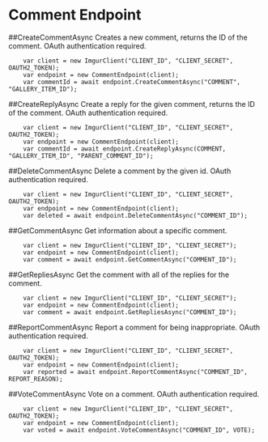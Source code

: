 # Comment Endpoint

##CreateCommentAsync
Creates a new comment, returns the ID of the comment. OAuth authentication required.

		var client = new ImgurClient("CLIENT_ID", "CLIENT_SECRET", OAUTH2_TOKEN);
		var endpoint = new CommentEndpoint(client);
		var commentId = await endpoint.CreateCommentAsync("COMMENT", "GALLERY_ITEM_ID");

##CreateReplyAsync
Create a reply for the given comment, returns the ID of the comment. OAuth authentication required.

		var client = new ImgurClient("CLIENT_ID", "CLIENT_SECRET", OAUTH2_TOKEN);
		var endpoint = new CommentEndpoint(client);
		var commentId = await endpoint.CreateReplyAsync(COMMENT, "GALLERY_ITEM_ID", "PARENT_COMMENT_ID");

##DeleteCommentAsync
Delete a comment by the given id. OAuth authentication required.

		var client = new ImgurClient("CLIENT_ID", "CLIENT_SECRET", OAUTH2_TOKEN);
		var endpoint = new CommentEndpoint(client);
		var deleted = await endpoint.DeleteCommentAsync("COMMENT_ID");

##GetCommentAsync
Get information about a specific comment.

		var client = new ImgurClient("CLIENT_ID", "CLIENT_SECRET");
		var endpoint = new CommentEndpoint(client);
		var comment = await endpoint.GetCommentAsync("COMMENT_ID");

##GetRepliesAsync
Get the comment with all of the replies for the comment.

		var client = new ImgurClient("CLIENT_ID", "CLIENT_SECRET");
		var endpoint = new CommentEndpoint(client);
		var comment = await endpoint.GetRepliesAsync("COMMENT_ID");

##ReportCommentAsync
Report a comment for being inappropriate. OAuth authentication required.

		var client = new ImgurClient("CLIENT_ID", "CLIENT_SECRET", OAUTH2_TOKEN);
		var endpoint = new CommentEndpoint(client);
		var reported = await endpoint.ReportCommentAsync("COMMENT_ID", REPORT_REASON);

##VoteCommentAsync
Vote on a comment. OAuth authentication required.

		var client = new ImgurClient("CLIENT_ID", "CLIENT_SECRET", OAUTH2_TOKEN);
		var endpoint = new CommentEndpoint(client);
		var voted = await endpoint.VoteCommentAsync("COMMENT_ID", VOTE);